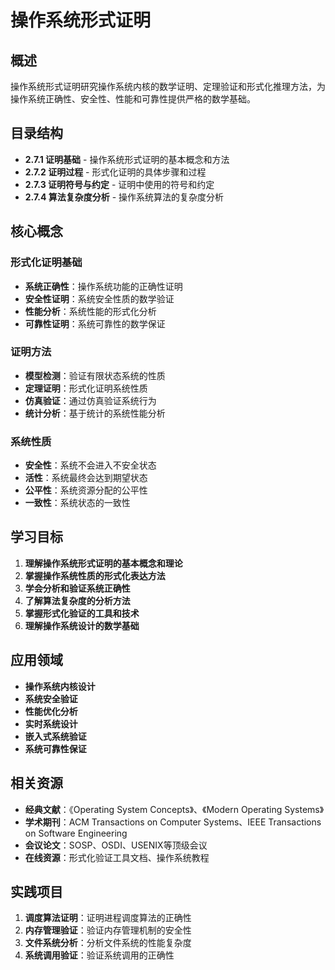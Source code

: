 # 操作系统形式证明

## 概述

操作系统形式证明研究操作系统内核的数学证明、定理验证和形式化推理方法，为操作系统正确性、安全性、性能和可靠性提供严格的数学基础。

## 目录结构

- **2.7.1 证明基础** - 操作系统形式证明的基本概念和方法
- **2.7.2 证明过程** - 形式化证明的具体步骤和过程
- **2.7.3 证明符号与约定** - 证明中使用的符号和约定
- **2.7.4 算法复杂度分析** - 操作系统算法的复杂度分析

## 核心概念

### 形式化证明基础

- **系统正确性**：操作系统功能的正确性证明
- **安全性证明**：系统安全性质的数学验证
- **性能分析**：系统性能的形式化分析
- **可靠性证明**：系统可靠性的数学保证

### 证明方法

- **模型检测**：验证有限状态系统的性质
- **定理证明**：形式化证明系统性质
- **仿真验证**：通过仿真验证系统行为
- **统计分析**：基于统计的系统性能分析

### 系统性质

- **安全性**：系统不会进入不安全状态
- **活性**：系统最终会达到期望状态
- **公平性**：系统资源分配的公平性
- **一致性**：系统状态的一致性

## 学习目标

1. **理解操作系统形式证明的基本概念和理论**
2. **掌握操作系统性质的形式化表达方法**
3. **学会分析和验证系统正确性**
4. **了解算法复杂度的分析方法**
5. **掌握形式化验证的工具和技术**
6. **理解操作系统设计的数学基础**

## 应用领域

- **操作系统内核设计**
- **系统安全验证**
- **性能优化分析**
- **实时系统设计**
- **嵌入式系统验证**
- **系统可靠性保证**

## 相关资源

- **经典文献**：《Operating System Concepts》、《Modern Operating Systems》
- **学术期刊**：ACM Transactions on Computer Systems、IEEE Transactions on Software Engineering
- **会议论文**：SOSP、OSDI、USENIX等顶级会议
- **在线资源**：形式化验证工具文档、操作系统教程

## 实践项目

1. **调度算法证明**：证明进程调度算法的正确性
2. **内存管理验证**：验证内存管理机制的安全性
3. **文件系统分析**：分析文件系统的性能复杂度
4. **系统调用验证**：验证系统调用的正确性
